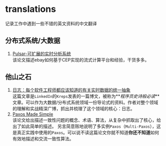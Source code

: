 translations
=======================

记录工作中遇到一些不错的英文资料的中文翻译


分布式系统/大数据
------------------

1. [Pulsar-可扩展的实时分析系统](pulsarIO/README.md)   
   该论文描述ebay如何基于CEP实现的流式计算平台和经验，干货多多。



他山之石
------------------

1. [日志：每个软件工程师都应该知道的有关实时数据的统一抽象](https://github.com/richard2011/translations/blob/master/log-what-every-software-engineer-should-know-about-real-time-datas-unifying/README.md)  
    这篇文章是`LinkedIn`的`Kreps`发表的一篇博文，被称为**_程序员史诗般必读_**文章。可以作为大数据/分布式系统领域一份导论式的资料。作者对整个领域的理解和实战精深广博，抓出并梳理了这个领域的核心：日志。
1. [Paxos Made Simple](https://github.com/richard2011/translations/blob/master/paxos-made-simple/README.rst)  
    该论文给出描述一致性问题的概念、术语、算法，从复杂中抓取出了核心，给出了如此简单的描述。
    另言简意赅地说明了多实例`Paxos`（`Multi-Paxos`），这是真正实践中使用的`Paxos`。可以说不读这篇论文你就不知道**你还不知道**如何有效地描述和交流一致性算法。 
